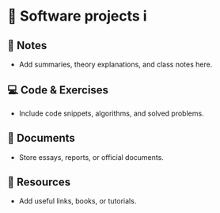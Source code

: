 # 📘 Software projects i  

## 📖 Notes  
- Add summaries, theory explanations, and class notes here.  

## 💻 Code & Exercises  
- Include code snippets, algorithms, and solved problems.  

## 📄 Documents  
- Store essays, reports, or official documents.  

## 🔗 Resources  
- Add useful links, books, or tutorials.  
